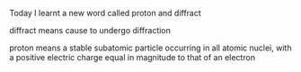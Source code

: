 Today I learnt a new word called proton and diffract 

 

diffract means cause to undergo diffraction



proton means a stable subatomic particle occurring in all atomic nuclei, with a positive electric charge equal in magnitude to that of an electron